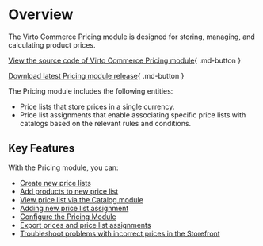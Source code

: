 # Overview

The Virto Commerce Pricing module is designed for storing, managing, and calculating product prices.

[View the source code of Virto Commerce Pricing module](https://github.com/VirtoCommerce/vc-module-pricing){ .md-button }

[Download latest Pricing module release](https://github.com/VirtoCommerce/vc-module-pricing/releases){ .md-button }

The Pricing module includes the following entities:

* Price lists that store prices in a single currency.
* Price list assignments that enable associating specific price lists with catalogs based on the relevant rules and conditions.

## Key Features 

With the Pricing module, you can:

* [Create new price lists](creating-new-price-list.md)
* [Add products to new price list](adding-products-to-new-price-list.md)    
* [View price list via the Catalog module](viewing-price-list-in-catalog.md)
* [Adding new price list assignment](adding-new-assignment.md)
* [Configure the Pricing Module](managing-pricing-module-settings.md)
* [Export prices and price list assignments](export-functionality.md)
* [Troubleshoot problems with incorrect prices in the Storefront](troubleshooting-guide.md)